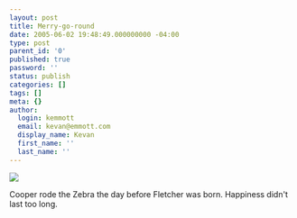 ```yaml
---
layout: post
title: Merry-go-round
date: 2005-06-02 19:48:49.000000000 -04:00
type: post
parent_id: '0'
published: true
password: ''
status: publish
categories: []
tags: []
meta: {}
author:
  login: kemmott
  email: kevan@emmott.com
  display_name: Kevan
  first_name: ''
  last_name: ''
---
```

<p><a title="photo sharing" href="http://www.flickr.com/photos/kevan/17152531/"><img src="{{ site.url }}/assets/images/blog/17152531_8332424277_m.jpg" /></a></p>
<p>Cooper rode the Zebra the day before Fletcher was born. Happiness didn't last too long.</p>
